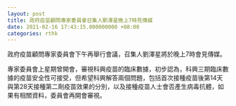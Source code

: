```yaml
---
layout: post
title: 政府疫苗顧問專家委員會召集人劉澤星晚上7時見傳媒
date: 2021-02-16 17:43:15.000000000 +08:00
categories: rthk
---
```


政府疫苗顧問專家委員會下午再舉行會議，召集人劉澤星將於晚上7時會見傳媒。

專家委員會上星期曾開會，審視科興疫苗的臨床數據，初步認為，科興三期臨床數據的疫苗安全性可接受，但希望科興解答兩個問題，包括首次接種疫苗後第14天與第28天接種第二劑疫苗效果的分別，以及接種疫苗人士會否產生病毒抗體，如果有相關資料，委員會再開會審視。

